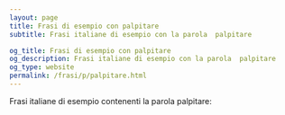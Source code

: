 ```yaml
---
layout: page
title: Frasi di esempio con palpitare 
subtitle: Frasi italiane di esempio con la parola  palpitare

og_title: Frasi di esempio con palpitare 
og_description: Frasi italiane di esempio con la parola  palpitare
og_type: website
permalink: /frasi/p/palpitare.html
---
```


Frasi italiane di esempio contenenti la parola palpitare:


